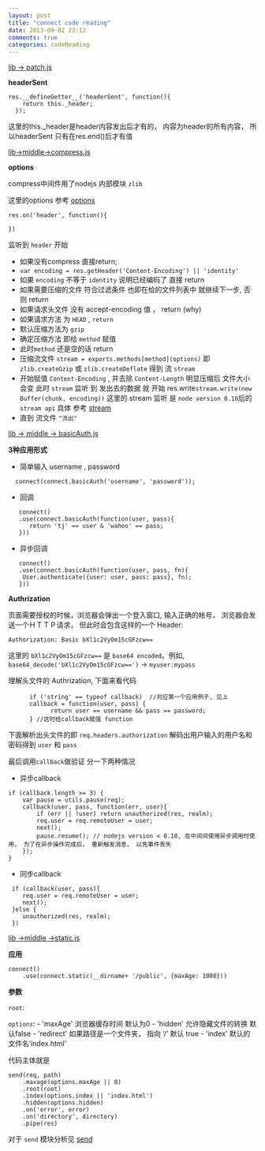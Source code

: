 ```yaml
---
layout: post
title: "connect code reading"
date: 2013-09-02 22:12
comments: true
categories: codeReading
---
```


[lib -> patch.js](https://github.com/zs1621/connect/blob/master/lib/patch.js)

**headerSent**

```
res.__defineGetter__('headerSent', function(){
    return this._header;
  });
```

这里的this._header是header内容发出后才有的， 内容为header的所有内容， 所以headerSent 只有在res.end()后才有值



[lib->middle->compress.js](https://github.com/zs1621/connect/blob/master/lib/middleware/compress.js)

**options**

compress中间件用了nodejs 内部模块 `zlib`

这里的options 参考 [options](http://nodejs.org/api/zlib.html#zlib_options)

```
res.on('header', function(){

})
```

监听到 `header` 开始

 *  如果没有compress 直接return;
 *  `var encoding = res.getHeader('Content-Encoding') || 'identity' `
 *  如果 `encoding` 不等于 `identity` 说明已经编码了 直接 return  
 *  如果需要压缩的文件 符合过滤条件 也即在给的文件列表中 就继续下一步, 否则 return  
 *  如果请求头文件 没有 accept-encoding 值 ， return (why)
 *  如果请求方法 为 `HEAD` , `return`
 *  默认压缩方法为 `gzip`
 *  确定压缩方法 即给 `method` 赋值
 *  此时`method` 还是空的话  return 
 *  压缩流文件 `stream = exports.methods[method](options)` 即 `zlib.createGzip` 或 `zlib.createDeflate` 得到 流 `stream`
 * 开始赋值 `Content-Encoding` , 并去除 `Content-Length` 明显压缩后 文件大小会变
  此时 `stream` 监听 到 发出去的数据 就 开始 res.write`stream.write(new Buffer(chunk, encoding))` 这里的 stream 监听 是 `node version 0.10`后的`stream api` 具体 参考 [stream](https://github.com/joyent/node/blob/master/doc/api/stream.markdown)
 * 直到 流文件 `"流出"`



[lib -> middle -> basicAuth.js](https://github.com/senchalabs/connect/blob/master/lib/middleware/basicAuth.js)

**3种应用形式**

 - 简单输入 username , password 
```
  connect(connect.basicAuth('username', 'password'));
```

 - 回调

```
   connect()
   .use(connect.basicAuth(function(user, pass){
      return 'tj' == user & 'wahoo' == pass;
   }))
```
 - 异步回调

```
   connect()
   .use(connect.basicAuth(function(user, pass, fn){
  	User.authenticate({user: user, pass: pass}, fn); 
   }))
```

 
**Authrization**

页面需要授权的时候，浏览器会弹出一个登入窗口, 输入正确的帐号， 浏览器会发送一个ＨＴＴＰ请求， 但此时会包含这样的一个 Header:

```
Authorization: Basic bXl1c2VyOm15cGFzcw==
```

这里的 `bXl1c2VyOm15cGFzcw==` 是 `base64 encoded`。例如, `base64_decode('bXl1c2VyOm15cGFzcw==')` -> `myuser:mypass`

理解头文件的 Authrization, 下面来看代码

```
      if ('string' == typeof callback)  //对应第一个应用例子, 见上 
      callback = function(user, pass) {
     		return user == username && pass == password; 
      } //这时给callback赋值 function
```

下面解析出头文件的即 `req.headers.authorization` 解码出用户输入的用户名和密码得到 `user` 和 `pass`

最后调用`callback`做验证 分一下两种情况

  - 异步callback
```
if (callback.length >= 3) {
	var pause = utils.pause(req); 
	callback(user, pass, function(err, user){
		if (err || !user) return unauthorized(res, realm);	
		req.user = req.remoteUser = user;
		next();
		pause.resume(); // nodejs version < 0.10, 在中间间使用异步调用时使用， 为了在异步操作完成后， 重新触发消息， 以免事件丢失
	});
}
```

  - 同步callback
```
 if (callback(user, pass){
	req.user = req.remoteUser = user; 
	next();
 }else {
	unauthorized(res, realm); 
 })
```

[lib ->middle ->static.js](https://github.com/zs1621/connect/blob/master/lib/middle/static.js)

**应用**

```
connect()
	.use(connect.static(__dirname+ '/public', {maxAge: 1000}))
```


**参数**

`root`: 

`options`:
	- 'maxAge' 浏览器缓存时间  默认为0
	- 'hidden' 允许隐藏文件的转换 默认false
	- 'redirect' 如果路径是一个文件夹， 指向 ‘/’ 默认 true
	- 'index' 默认的文件名‘index.html’

代码主体就是

```
send(req, path)
	.maxage(options.maxAge || 0)
	.root(root)
	.index(options.index || 'index.html')
	.hidden(options.hidden)
	.on('error', error)
	.on('directory', directory)
	.pipe(res)
```

对于 `send` 模块分析见 [send](zs1621.github.io/blog/2013/09/10/visionmedia-slash-send-reading)




